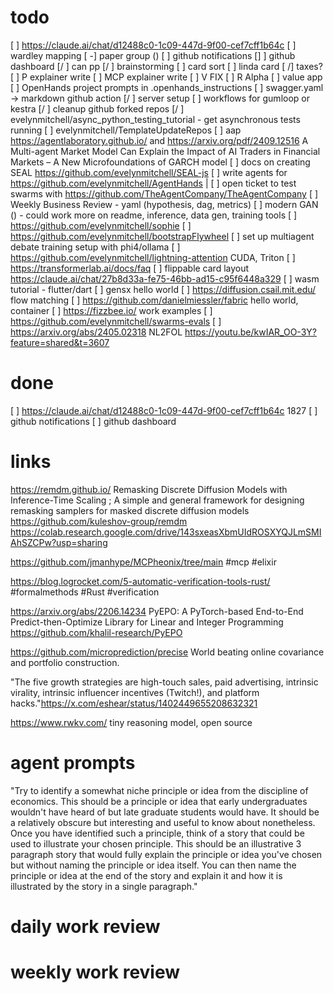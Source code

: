 # todo
[  ] https://claude.ai/chat/d12488c0-1c09-447d-9f00-cef7cff1b64c
[ ] wardley mapping
[ -] paper group ()
[ ] github notifications
[]  ] github dashboard
[/ ] can pp
[/ ] brainstorming
   [ ] card sort
[ ] linda card
[ /] taxes?
[ ] P explainer write
[ ] MCP explainer write
[ ] V FIX
[ ] R Alpha
[ ] value app
[ ] OpenHands project prompts in .openhands_instructions
[ ] swagger.yaml -> markdown github action
[/ ] server setup
[ ] workflows for gumloop or kestra
[/ ] cleanup github forked repos
[/ ] evelynmitchell/async_python_testing_tutorial - get asynchronous tests running
[ ] evelynmitchell/TemplateUpdateRepos
[ ] aap https://agentlaboratory.github.io/ and https://arxiv.org/pdf/2409.12516 A Multi-agent Market Model Can Explain the Impact of AI Traders in Financial Markets – A New Microfoundations of GARCH model
[ ] docs on creating SEAL https://github.com/evelynmitchell/SEAL-js
[ ] write agents for https://github.com/evelynmitchell/AgentHands |
[ ] open ticket to test swarms with https://github.com/TheAgentCompany/TheAgentCompany
[ ] Weekly Business Review - yaml (hypothesis, dag, metrics)
[ ] modern GAN () - could work more on readme, inference, data gen, training tools
[ ] https://github.com/evelynmitchell/sophie
[ ] https://github.com/evelynmitchell/bootstrapFlywheel
[ ] set up multiagent debate training setup with phi4/ollama
[ ] https://github.com/evelynmitchell/lightning-attention CUDA, Triton
[ ] https://transformerlab.ai/docs/faq
[ ] flippable card layout https://claude.ai/chat/27b8d33a-fe75-46bb-ad15-c95f6448a329
[ ] wasm tutorial - flutter/dart
[ ] gensx hello world
[ ] https://diffusion.csail.mit.edu/ flow matching 
[ ] https://github.com/danielmiessler/fabric hello world, container
[ ] https://fizzbee.io/ work examples
[ ] https://github.com/evelynmitchell/swarms-evals
[ ] https://arxiv.org/abs/2405.02318 NL2FOL
https://youtu.be/kwIAR_OO-3Y?feature=shared&t=3607

# done

[  ] https://claude.ai/chat/d12488c0-1c09-447d-9f00-cef7cff1b64c 1827
[ ] github notifications
[ ] github dashboard


# links

https://remdm.github.io/ Remasking Discrete Diffusion Models with Inference-Time Scaling ; A simple and general framework for designing remasking samplers for masked discrete diffusion models https://github.com/kuleshov-group/remdm https://colab.research.google.com/drive/143sxeasXbmUIdROSXYQJLmSMIAhSZCPw?usp=sharing

https://github.com/jmanhype/MCPheonix/tree/main #mcp #elixir

https://blog.logrocket.com/5-automatic-verification-tools-rust/ #formalmethods #Rust #verification

https://arxiv.org/abs/2206.14234 PyEPO: A PyTorch-based End-to-End Predict-then-Optimize Library for Linear and Integer Programming https://github.com/khalil-research/PyEPO

https://github.com/microprediction/precise World beating online covariance and portfolio construction. 

"The five growth strategies are high-touch sales, paid advertising, intrinsic virality, intrinsic influencer incentives (Twitch!), and platform hacks."https://x.com/eshear/status/1402449655208632321

https://www.rwkv.com/ tiny reasoning model, open source

# agent prompts

"Try to identify a somewhat niche principle or idea from the discipline of economics. This should be a principle or idea that early undergraduates wouldn't have heard of but late graduate students would have. It should be a relatively obscure but interesting and useful to know about nonetheless. Once you have identified such a principle, think of a story that could be used to illustrate your chosen principle. This should be an illustrative 3 paragraph story that would fully explain the principle or idea you've chosen but without naming the principle or idea itself. You can then name the principle or idea at the end of the story and explain it and how it is illustrated by the story in a single paragraph."

# daily work review

# weekly work review
